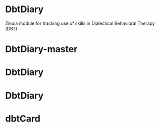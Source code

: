 # DbtDiary

Zikula module for tracking use of skills in Dialectical Behavioral Therapy (DBT)
# DbtDiary-master
# DbtDiary
# DbtDiary
# dbtCard
